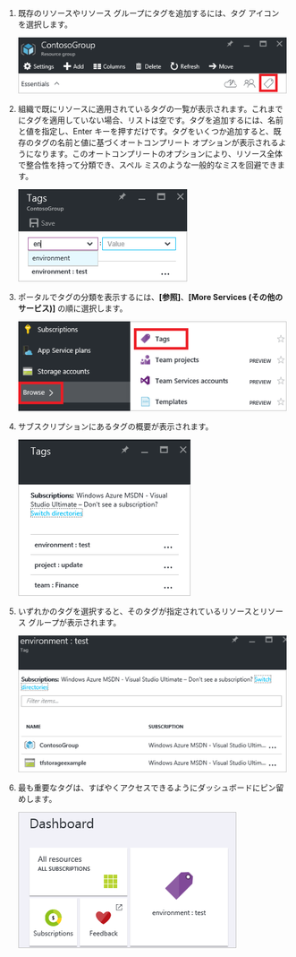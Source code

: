 1. 既存のリソースやリソース グループにタグを追加するには、タグ アイコンを選択します。

     ![リソース ブレードとリソース グループのブレードの [タグ] 部分](./media/resource-manager-tag-resources/select-tag-icon.png)

1. 組織で既にリソースに適用されているタグの一覧が表示されます。これまでにタグを適用していない場合、リストは空です。タグを追加するには、名前と値を指定し、Enter キーを押すだけです。タグをいくつか追加すると、既存のタグの名前と値に基づくオートコンプリート オプションが表示されるようになります。このオートコンプリートのオプションにより、リソース全体で整合性を持って分類でき、スペル ミスのような一般的なミスを回避できます。

     ![名前と値のペアを持つタグ リソース](./media/resource-manager-tag-resources/tag-resources.png)

1. ポータルでタグの分類を表示するには、**[参照]**、**[More Services (その他のサービス)]** の順に選択します。

     ![参照ハブによるタグの検索](./media/resource-manager-tag-resources/browse-tags.png)

1. サブスクリプションにあるタグの概要が表示されます。

     ![すべてのタグを表示](./media/resource-manager-tag-resources/tag-taxonomy.png)

1. いずれかのタグを選択すると、そのタグが指定されているリソースとリソース グループが表示されます。

     ![タグ付けされたリソースを表示](./media/resource-manager-tag-resources/show-tagged-resources.png)

1. 最も重要なタグは、すばやくアクセスできるようにダッシュボードにピン留めします。

     ![スタート画面にタグをピン留めする](./media/resource-manager-tag-resources/show-pinned-tag.png)

<!---HONumber=AcomDC_0824_2016-->